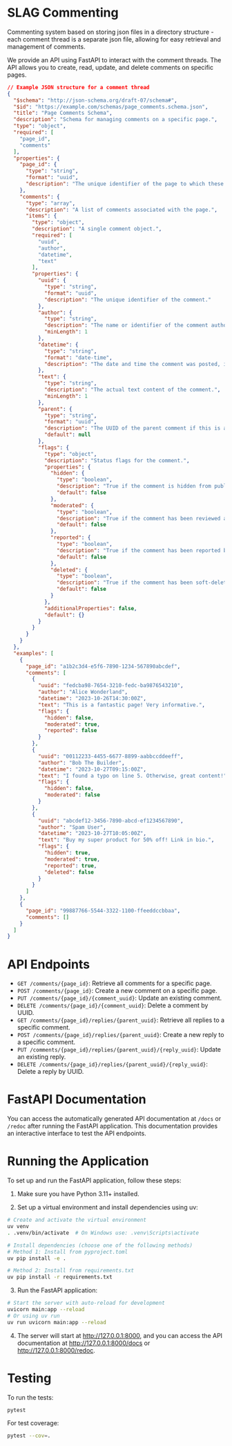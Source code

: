 # SLAG Commenting

Commenting system based on storing json files in a directory structure - each comment thread is a separate json file, allowing for easy retrieval and management of comments.

We provide an API using FastAPI to interact with the comment threads. The API allows you to create, read, update, and delete comments on specific pages.

```json
// Example JSON structure for a comment thread
{
  "$schema": "http://json-schema.org/draft-07/schema#",
  "$id": "https://example.com/schemas/page_comments.schema.json",
  "title": "Page Comments Schema",
  "description": "Schema for managing comments on a specific page.",
  "type": "object",
  "required": [
    "page_id",
    "comments"
  ],
  "properties": {
    "page_id": {
      "type": "string",
      "format": "uuid",
      "description": "The unique identifier of the page to which these comments belong."
    },
    "comments": {
      "type": "array",
      "description": "A list of comments associated with the page.",
      "items": {
        "type": "object",
        "description": "A single comment object.",
        "required": [
          "uuid",
          "author",
          "datetime",
          "text"
        ],
        "properties": {
          "uuid": {
            "type": "string",
            "format": "uuid",
            "description": "The unique identifier of the comment."
          },
          "author": {
            "type": "string",
            "description": "The name or identifier of the comment author.",
            "minLength": 1
          },
          "datetime": {
            "type": "string",
            "format": "date-time",
            "description": "The date and time the comment was posted, in ISO 8601 format (e.g., '2023-10-27T10:00:00Z')."
          },
          "text": {
            "type": "string",
            "description": "The actual text content of the comment.",
            "minLength": 1
          },
          "parent": {
            "type": "string",
            "format": "uuid",
            "description": "The UUID of the parent comment if this is a reply; null if it is a top-level comment.",
            "default": null
          },
          "flags": {
            "type": "object",
            "description": "Status flags for the comment.",
            "properties": {
              "hidden": {
                "type": "boolean",
                "description": "True if the comment is hidden from public view.",
                "default": false
              },
              "moderated": {
                "type": "boolean",
                "description": "True if the comment has been reviewed and approved by a moderator.",
                "default": false
              },
              "reported": {
                "type": "boolean",
                "description": "True if the comment has been reported by a user.",
                "default": false
              },
              "deleted": {
                "type": "boolean",
                "description": "True if the comment has been soft-deleted (e.g., not visible but retained for history).",
                "default": false
              }
            },
            "additionalProperties": false,
            "default": {}
          }
        }
      }
    }
  },
  "examples": [
    {
      "page_id": "a1b2c3d4-e5f6-7890-1234-567890abcdef",
      "comments": [
        {
          "uuid": "fedcba98-7654-3210-fedc-ba9876543210",
          "author": "Alice Wonderland",
          "datetime": "2023-10-26T14:30:00Z",
          "text": "This is a fantastic page! Very informative.",
          "flags": {
            "hidden": false,
            "moderated": true,
            "reported": false
          }
        },
        {
          "uuid": "00112233-4455-6677-8899-aabbccddeeff",
          "author": "Bob The Builder",
          "datetime": "2023-10-27T09:15:00Z",
          "text": "I found a typo on line 5. Otherwise, great content!",
          "flags": {
            "hidden": false,
            "moderated": false
          }
        },
        {
          "uuid": "abcdef12-3456-7890-abcd-ef1234567890",
          "author": "Spam User",
          "datetime": "2023-10-27T10:05:00Z",
          "text": "Buy my super product for 50% off! Link in bio.",
          "flags": {
            "hidden": true,
            "moderated": true,
            "reported": true,
            "deleted": false
          }
        }
      ]
    },
    {
      "page_id": "99887766-5544-3322-1100-ffeeddccbbaa",
      "comments": []
    }
  ]
}
```

# API Endpoints

- `GET /comments/{page_id}`: Retrieve all comments for a specific page.
- `POST /comments/{page_id}`: Create a new comment on a specific page.
- `PUT /comments/{page_id}/{comment_uuid}`: Update an existing comment.
- `DELETE /comments/{page_id}/{comment_uuid}`: Delete a comment by UUID.
- `GET /comments/{page_id}/replies/{parent_uuid}`: Retrieve all replies to a specific comment.
- `POST /comments/{page_id}/replies/{parent_uuid}`: Create a new reply to a specific comment.
- `PUT /comments/{page_id}/replies/{parent_uuid}/{reply_uuid}`: Update an existing reply.
- `DELETE /comments/{page_id}/replies/{parent_uuid}/{reply_uuid}`: Delete a reply by UUID.

# FastAPI Documentation

You can access the automatically generated API documentation at `/docs` or `/redoc` after running the FastAPI application. This documentation provides an interactive interface to test the API endpoints.

# Running the Application

To set up and run the FastAPI application, follow these steps:

1. Make sure you have Python 3.11+ installed.

2. Set up a virtual environment and install dependencies using uv:

```bash
# Create and activate the virtual environment
uv venv
. .venv/bin/activate  # On Windows use: .venv\Scripts\activate

# Install dependencies (choose one of the following methods)
# Method 1: Install from pyproject.toml
uv pip install -e .

# Method 2: Install from requirements.txt
uv pip install -r requirements.txt
```

3. Run the FastAPI application:

```bash
# Start the server with auto-reload for development
uvicorn main:app --reload
# Or using uv run
uv run uvicorn main:app --reload
```

4. The server will start at http://127.0.0.1:8000, and you can access the API documentation at http://127.0.0.1:8000/docs or http://127.0.0.1:8000/redoc.

# Testing

To run the tests:

```bash
pytest
```

For test coverage:

```bash
pytest --cov=.
```

